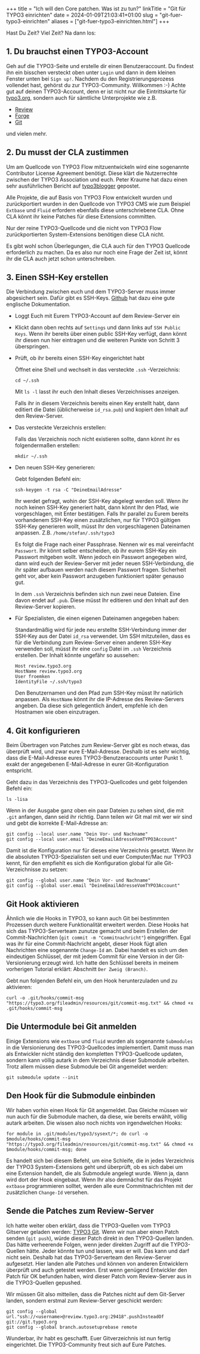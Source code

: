 +++
title = "Ich will den Core patchen. Was ist zu tun?"
linkTitle = "Git für TYPO3 einrichten"
date = 2024-01-09T21:03:41+01:00
slug = "git-fuer-typo3-einrichten"
aliases = ["git-fuer-typo3-einrichten.html"]
+++

Hast Du Zeit? Viel Zeit? Na dann los:

## 1. Du brauchst einen TYPO3-Account

Geh auf die TYPO3-Seite und erstelle dir einen Benutzeraccount. Du findest ihn ein bisschen versteckt oben unter `Login` und dann in dem kleinen Fenster unten bei `Sign up!`. Nachdem du den Registrierungsprozess vollendet hast, gehörst du zur TYPO3-Community. Willkommen :-) Achte gut auf deinen TYPO3-Account, denn er ist nicht nur die Eintrittskarte für [typo3.org](https://www.typo3.org), sondern auch für sämtliche Unterprojekte wie z.B.

- [Review](http://review.typo3.org)
- [Forge](http://forge.typo3.org)
- [Git](http://git.typo3.org)

und vielen mehr.

## 2. Du musst der CLA zustimmen

Um am Quellcode von TYPO3 Flow mitzuentwickeln wird eine sogenannte Contributor License Agreement benötigt. Diese klärt die Nutzerrechte zwischen der TYPO3 Association und euch. Peter Kraume hat dazu einen sehr ausführlichen Bericht auf [typo3blogger](https://typo3blogger.de/was-ist-eigentlich-ein-contributor-license-agreement/) gepostet.

Alle Projekte, die auf Basis von TYPO3 Flow entwickelt wurden und zurückportiert wurden in den Quellcode von TYPO3 CMS wie zum Beispiel `Extbase` und `Fluid` erfordern ebenfalls diese unterschriebene CLA. Ohne CLA könnt ihr keine Patches für diese Extensions committen.

Nur der reine TYPO3-Quellcode und die nicht von TYPO3 Flow zurückportierten System-Extensions benötigen diese CLA nicht.

Es gibt wohl schon Überlegungen, die CLA auch für den TYPO3 Quellcode erforderlich zu machen. Da es also nur noch eine Frage der Zeit ist, könnt ihr die CLA auch jetzt schon unterschreiben.

## 3. Einen SSH-Key erstellen

Die Verbindung zwischen euch und dem TYPO3-Server muss immer abgesichert sein. Dafür gibt es SSH-Keys. [Github](https://docs.github.com/en/authentication/connecting-to-github-with-ssh/generating-a-new-ssh-key-and-adding-it-to-the-ssh-agent) hat dazu eine gute englische Dokumentation.

- Loggt Euch mit Eurem TYPO3-Account auf dem Review-Server ein
- Klickt dann oben rechts auf `Settings` und dann links auf `SSH Public Keys`. Wenn ihr bereits über einen public SSH-Key verfügt, dann könnt ihr diesen nun hier eintragen und die weiteren Punkte von Schritt 3 überspringen.
- Prüft, ob ihr bereits einen SSH-Key eingerichtet habt

  Öffnet eine Shell und wechselt in das versteckte `.ssh` -Verzeichnis:

  ```shell
  cd ~/.ssh
  ```

  Mit `ls -l` lasst ihr euch den Inhalt dieses Verzeichnisses anzeigen.

  Falls ihr in diesem Verzeichnis bereits einen Key erstellt habt, dann editiert die Datei (üblicherweise `id_rsa.pub`) und kopiert den Inhalt auf den Review-Server.

- Das versteckte Verzeichnis erstellen:

  Falls das Verzeichnis noch nicht existieren sollte, dann könnt ihr es folgendermaßen erstellen:

  ```shell
  mkdir ~/.ssh
  ```

- Den neuen SSH-Key generieren:

  Gebt folgenden Befehl ein:

  ```shell
  ssh-keygen -t rsa -C "DeineEmailAdresse"
  ```

  Ihr werdet gefragt, wohin der SSH-Key abgelegt werden soll. Wenn ihr noch keinen SSH-Key generiert habt, dann könnt Ihr den Pfad, wie vorgeschlagen, mit Enter bestätigen. Falls Ihr parallel zu Eurem bereits vorhandenem SSH-Key einen zusätzlichen, nur für TYPO3 gültigen SSH-Key generieren wollt, müsst Ihr den vorgeschlagenen Dateinamen anpassen. Z.B. `/home/stefan/.ssh/typo3`

  Es folgt die Frage nach einer Passphrase. Nennen wir es mal vereinfacht `Passwort`. Ihr könnt selber entscheiden, ob ihr eurem SSH-Key ein Passwort mitgeben wollt. Wenn jedoch ein Passwort angegeben wird, dann wird euch der Review-Server mit jeder neuen SSH-Verbindung, die ihr später aufbauen werden nach diesem Passwort fragen. Sicherheit geht vor, aber kein Passwort anzugeben funktioniert später genauso gut.

  In dem `.ssh` Verzeichnis befinden sich nun zwei neue Dateien. Eine davon endet auf `.pub`. Diese müsst Ihr editieren und den Inhalt auf den Review-Server kopieren.

- Für Spezialisten, die einen eigenen Dateinamen angegeben haben:

  Standardmäßig wird für jede neu erstellte SSH-Verbindung immer der SSH-Key aus der Datei `id_rsa` verwendet. Um SSH mitzuteilen, dass es für die Verbindung zum Review-Server einen anderen SSH-Key verwenden soll, müsst ihr eine `config` Datei im `.ssh` Verzeichnis erstellen. Der Inhalt könnte ungefähr so aussehen:

  ```shell
  Host review.typo3.org
  HostName review.typo3.org
  User froemken
  IdentityFile ~/.ssh/typo3
  ```
  
  Den Benutzernamen und den Pfad zum SSH-Key müsst Ihr natürlich anpassen. Als `HostName` könnt ihr die IP-Adresse des Review-Servers angeben. Da diese sich gelegentlich ändert, empfehle ich den Hostnamen wie oben einzutragen.

## 4. Git konfigurieren

Beim Übertragen von Patches zum Review-Server gibt es noch etwas, das überprüft wird, und zwar eure E-Mail-Adresse. Deshalb ist es sehr wichtig, dass die E-Mail-Adresse eures TYPO3-Benutzeraccounts unter Punkt 1. exakt der angegebenen E-Mail-Adresse in eurer Git-Konfiguration entspricht.

Geht dazu in das Verzeichnis des TYPO3-Quellcodes und gebt folgenden Befehl ein:

```shell
ls -lisa
```

Wenn in der Ausgabe ganz oben ein paar Dateien zu sehen sind, die mit `.git` anfangen, dann seid ihr richtig. Dann teilen wir Git mal mit wer wir sind und gebt die korrekte E-Mail-Adresse an:

```shell
git config --local user.name "Dein Vor- und Nachname"
git config --local user.email "DeineEmailAdresseVomTYPO3Account"
```

Damit ist die Konfiguration nur für dieses eine Verzeichnis gesetzt. Wenn ihr die absoluten TYPO3-Spezialisten seit und euer Computer/Mac nur TYPO3 kennt, für den empfiehlt es sich die Konfiguration global für alle Git-Verzeichnisse zu setzen:

```shell
git config --global user.name "Dein Vor- und Nachname"
git config --global user.email "DeineEmailAdresseVomTYPO3Account"
```

## Git Hook aktivieren

Ähnlich wie die Hooks in TYPO3, so kann auch Git bei bestimmten Prozessen durch weitere Funktionalität erweitert werden. Diese Hooks hat sich das TYPO3-Serverteam zunutze gemacht und beim Erstellen der Commit-Nachrichten (`git commit -m "Commitnachricht"`) eingegriffen. Egal was ihr für eine Commit-Nachricht angebt, dieser Hook fügt allen Nachrichten eine sogenannte `Change-Id` an. Dabei handelt es sich um den eindeutigen Schlüssel, der mit jedem Commit für eine Version in der Git-Versionierung erzeugt wird. Ich hatte den Schlüssel bereits in meinem vorherigen Tutorial erklärt: Abschnitt `Der Zweig (Branch)`.

Gebt nun folgenden Befehl ein, um den Hook herunterzuladen und zu aktivieren:

```shell
curl -o .git/hooks/commit-msg "https://typo3.org/fileadmin/resources/git/commit-msg.txt" && chmod +x .git/hooks/commit-msg
```

## Die Untermodule bei Git anmelden

Einige Extensions wie `extbase` und `fluid` wurden als sogenannte `Submodules` in die Versionierung des TYPO3-Quellcodes implementiert. Damit muss man als Entwickler nicht ständig den kompletten TYPO3-Quellcode updaten, sondern kann völlig autark in dem Verzeichnis dieser Submodule arbeiten. Trotz allem müssen diese Submodule bei Git angemeldet werden:

```shell
git submodule update --init
```

## Den Hook für die Submodule einbinden

Wir haben vorhin einen Hook für Git angemeldet. Das Gleiche müssen wir nun auch für die Submodule machen, da diese, wie bereits erwählt, völlig autark arbeiten. Die wissen also noch nichts von irgendwelchen Hooks:

```shell
for module in .git/modules/typo3/sysext/*; do curl -o $module/hooks/commit-msg "https://typo3.org/fileadmin/resources/git/commit-msg.txt" && chmod +x $module/hooks/commit-msg; done
```

Es handelt sich bei diesem Befehl, um eine Schleife, die in jedes Verzeichnis der TYPO3 System-Extensions geht und überprüft, ob es sich dabei um eine Extension handelt, die als Submodule angelegt wurde. Wenn ja, dann wird dort der Hook eingebaut. Wenn Ihr also demnächst für das Projekt `extbase` programmieren solltet, werden alle eure Commitnachrichten mit der zusätzlichen `Change-Id` versehen.

## Sende die Patches zum Review-Server

Ich hatte weiter oben erklärt, dass die TYPO3-Quellen vom TYPO3 Gitserver geladen werden: [TYPO3 Git](http://git.typo3.org). Wenn wir nun aber einen Patch senden (`git push`), würde dieser Patch direkt in den TYPO3-Quellen landen. Das hätte verheerende Folgen, wenn jeder direkten Zugriff auf die TYPO3-Quellen hätte. Jeder könnte tun und lassen, was er will. Das kann und darf nicht sein. Deshalb hat das TYPO3-Serverteam den Review-Server aufgesetzt. Hier landen alle Patches und können von anderen Entwicklern überprüft und auch getestet werden. Erst wenn genügend Entwickler den Patch für OK befunden haben, wird dieser Patch vom Review-Server aus in die TYPO3-Quellen gepushed.

Wir müssen Git also mitteilen, dass die Patches nicht auf dem Git-Server landen, sondern erstmal zum Review-Server geschickt werden:

```shell
git config --global url."ssh://<username>@review.typo3.org:29418".pushInsteadOf git://git.typo3.org
git config --global branch.autosetuprebase remote
```

Wunderbar, ihr habt es geschafft. Euer Gitverzeichnis ist nun fertig eingerichtet. Die TYPO3-Community freut sich auf Eure Patches.
